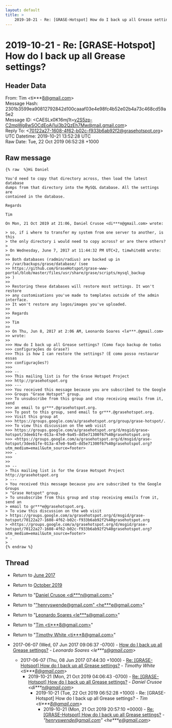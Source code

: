 ```yaml
---
layout: default
title: >
    2019-10-21 - Re: [GRASE-Hotspot] How do I back up all Grease settings?
---
```


# 2019-10-21 - Re: [GRASE-Hotspot] How do I back up all Grease settings?

## Header Data

From: Tim \<ti***8@gmail.com\><br>
Message Hash: 2301b3599ea90812792842d100caaaf03e4e98fc4b52e02b4a73c468cd59a5e2<br>
Message ID: \<CAESLx0K16mj1t=v2S5zp-C2mpWg8wSOCdEoAj1ui3b2QzEh7Mw@mail.gmail.com\><br>
Reply To: \<70122a27-1608-4f62-b02c-f933b6ab92f2@grasehotspot.org\><br>
UTC Datetime: 2019-10-21 13:52:28 UTC<br>
Raw Date: Tue, 22 Oct 2019 06:52:28 +1000<br>

## Raw message

```
{% raw  %}Hi Daniel

You'd need to copy that directory across, then load the latest database
dumps from that directory into the MySQL database. All the settings are
contained in the database.

Regards

Tim

On Mon, 21 Oct 2019 at 21:06, Daniel Crusoe <di***n@gmail.com> wrote:

> so, if i where to transfer my system from one server to another, is this
> the only directory i would need to copy across? or are there others?
>
> On Wednesday, June 7, 2017 at 11:44:32 PM UTC+2, timwhite88 wrote:
>>
>> Both databases (radmin/radius) are backed up in
>> /var/backups/grase/database/ (see
>> https://github.com/GraseHotspot/grase-www-portal/blob/master/files/usr/share/grase/scripts/mysql_backup
>> )
>>
>> Restoring these databases will restore most settings. It won't restore
>> any customisations you've made to templates outside of the admin interface.
>> It won't restore any logos/images you've uploaded.
>>
>> Regards
>>
>> Tim
>>
>> On Thu, Jun 8, 2017 at 2:06 AM, Leonardo Soares <le***.@gmail.com>
>> wrote:
>>
>>> How do I back up all Grease settings? (Como faço backup de todas
>>> configurações do Grase?)
>>> This is how I can restore the settings? (É como posso restaurar essas
>>> configurações?)
>>>
>>> --
>>> This mailing list is for the Grase Hotspot Project
>>> http://grasehotspot.org
>>> ---
>>> You received this message because you are subscribed to the Google
>>> Groups "Grase Hotspot" group.
>>> To unsubscribe from this group and stop receiving emails from it, send
>>> an email to gr***.@grasehotspot.org.
>>> To post to this group, send email to gr***.@grasehotspot.org.
>>> Visit this group at
>>> https://groups.google.com/a/grasehotspot.org/group/grase-hotspot/.
>>> To view this discussion on the web visit
>>> https://groups.google.com/a/grasehotspot.org/d/msgid/grase-hotspot/3deeb1fe-013a-47e0-9a45-dd5e71300f67%40grasehotspot.org
>>> <https://groups.google.com/a/grasehotspot.org/d/msgid/grase-hotspot/3deeb1fe-013a-47e0-9a45-dd5e71300f67%40grasehotspot.org?utm_medium=email&utm_source=footer>
>>> .
>>>
>>
>> --
> This mailing list is for the Grase Hotspot Project http://grasehotspot.org
> ---
> You received this message because you are subscribed to the Google Groups
> "Grase Hotspot" group.
> To unsubscribe from this group and stop receiving emails from it, send an
> email to gr***e@grasehotspot.org.
> To view this discussion on the web visit
> https://groups.google.com/a/grasehotspot.org/d/msgid/grase-hotspot/70122a27-1608-4f62-b02c-f933b6ab92f2%40grasehotspot.org
> <https://groups.google.com/a/grasehotspot.org/d/msgid/grase-hotspot/70122a27-1608-4f62-b02c-f933b6ab92f2%40grasehotspot.org?utm_medium=email&utm_source=footer>
> .
>
{% endraw %}
```

## Thread

+ Return to [June 2017](/archive/2017/06)
+ Return to [October 2019](/archive/2019/10)

+ Return to "[Daniel Crusoe <di***n<span>@</span>gmail.com>](/authors/di___n_at_gmail_com)"
+ Return to "["henryswende@gmail.com" <he***e<span>@</span>gmail.com>](/authors/he___e_at_gmail_com)"
+ Return to "[Leonardo Soares <le***s<span>@</span>gmail.com>](/authors/le___s_at_gmail_com)"
+ Return to "[Tim <ti***8<span>@</span>gmail.com>](/authors/ti___8_at_gmail_com)"
+ Return to "[Timothy White <ti***8<span>@</span>gmail.com>](/authors/ti___8_at_gmail_com)"

+ 2017-06-07 (Wed, 07 Jun 2017 09:06:37 -0700) - [How do I back up all Grease settings?](/archive/2017/06/1e40e5527ab613b5141b3d933913948692201a9257b4ff16398de7f1730c2971) - _Leonardo Soares \<le***s@gmail.com\>_
  + 2017-06-07 (Thu, 08 Jun 2017 07:44:30 +1000) - [Re: [GRASE-Hotspot] How do I back up all Grease settings?](/archive/2017/06/bb8d83df1ab470538b486f1a9eea7d9b99d2c745235dcee2334c61d5323e67e5) - _Timothy White \<ti***8@gmail.com\>_
    + 2019-10-21 (Mon, 21 Oct 2019 04:06:43 -0700) - [Re: [GRASE-Hotspot] How do I back up all Grease settings?](/archive/2019/10/5841a4554821e4500c5d0803b6324c0cd2e55749bf6dd7c6012f17c5ec17887e) - _Daniel Crusoe \<di***n@gmail.com\>_
      + 2019-10-21 (Tue, 22 Oct 2019 06:52:28 +1000) - Re: [GRASE-Hotspot] How do I back up all Grease settings? - _Tim \<ti***8@gmail.com\>_
        + 2019-10-21 (Mon, 21 Oct 2019 20:57:10 +0000) - [Re: [GRASE-Hotspot] How do I back up all Grease settings?](/archive/2019/10/ab0c85884a23b44599fc1bbb0ceca6a6b1169b082356d957817f10ed549f3243) - _"henryswende@gmail.com" \<he***e@gmail.com\>_

